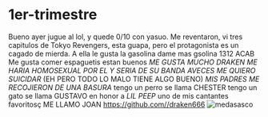# 1er-trimestre
Bueno ayer jugue al lol, y quede 0/10 con yasuo. Me reventaron,
vi tres capitulos de Tokyo Revengers, esta guapa, pero el protagonista es un cagado de mierda.
A ella le gusta la gasolina dame mas gsolina
1312
ACAB
Me gusta comer espaguetis estan buenos
*ME GUSTA MUCHO DRAKEN ME HARIA HOMOSEXUAL POR EL Y SERIA DE SU BANDA*
*AVECES ME QUIERO SUICIDAR* (EH PERO TODO LO MALO TIENE ALGO BUENO)
*MIS PADRES ME RECOJIERON DE UNA BASURA*
tengo un perro se llama CHESTER
tengo un gato se llama GUSTAVO en honor a *LIL PEEP* uno de mis cantantes favoritosç
ME LLAMO JOAN
https://github.com//draken666
![medasasco](https://www.google.com/search?q=luffy&tbm=isch&ved=2ahUKEwiUx_eBvIDzAhV7EGMBHSLBCQ0Q2-cCegQIABAA&oq=luffy&gs_lcp=CgNpbWcQAzIKCAAQsQMQgwEQQzIHCAAQsQMQQzIHCAAQsQMQQzIHCAAQsQMQQzIHCAAQsQMQQzIECAAQQzIECAAQQzIECAAQQzIECAAQQzIECAAQQzoFCAAQgAQ6BwgjEO8DECc6CggjEO8DEOoCECc6CAgAEIAEELEDOggIABCxAxCDAVCEwGZYsN1mYODeZmgBcAB4AoABZ4gB4gqSAQQxNS4xmAEAoAEBqgELZ3dzLXdpei1pbWewAQXAAQE&sclient=img&ei=ZaJBYdSAMfugjLsPooKnaA&bih=968&biw=1853&client=ubuntu&hs=VAT#imgrc=Q8Ltsew6jkbNDM)

